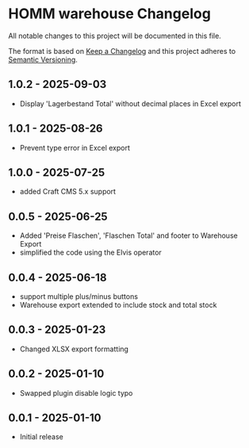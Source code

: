 # HOMM warehouse Changelog

All notable changes to this project will be documented in this file.

The format is based on [Keep a Changelog](http://keepachangelog.com/) and this project adheres
to [Semantic Versioning](http://semver.org/).

## 1.0.2 - 2025-09-03

- Display 'Lagerbestand Total' without decimal places in Excel export

## 1.0.1 - 2025-08-26

- Prevent type error in Excel export

## 1.0.0 - 2025-07-25

- added Craft CMS 5.x support

## 0.0.5 - 2025-06-25

- Added 'Preise Flaschen', 'Flaschen Total' and footer to Warehouse Export
- simplified the code using the Elvis operator

## 0.0.4 - 2025-06-18

- support multiple plus/minus buttons
- Warehouse export extended to include stock and total stock

## 0.0.3 - 2025-01-23

- Changed XLSX export formatting

## 0.0.2 - 2025-01-10

- Swapped plugin disable logic typo

## 0.0.1 - 2025-01-10

- Initial release
